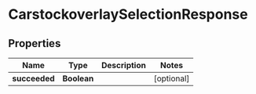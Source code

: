 

# CarstockoverlaySelectionResponse


## Properties

| Name | Type | Description | Notes |
|------------ | ------------- | ------------- | -------------|
|**succeeded** | **Boolean** |  |  [optional] |



